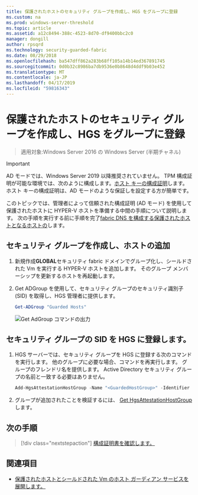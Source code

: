 ```yaml
---
title: 保護されたホストのセキュリティ グループを作成し、HGS をグループに登録
ms.custom: na
ms.prod: windows-server-threshold
ms.topic: article
ms.assetid: a12c8494-388c-4523-8d70-df9400bbc2c0
manager: dongill
author: rpsqrd
ms.technology: security-guarded-fabric
ms.date: 08/29/2018
ms.openlocfilehash: ba547dff862a283b68ff105a14b14ed367891745
ms.sourcegitcommit: 0d0b32c8986ba7db9536e0b8648d4ddf9b03e452
ms.translationtype: MT
ms.contentlocale: ja-JP
ms.lasthandoff: 04/17/2019
ms.locfileid: "59816343"
---
```

# <a name="create-a-security-group-for-guarded-hosts-and-register-the-group-with-hgs"></a>保護されたホストのセキュリティ グループを作成し、HGS をグループに登録

>適用対象:Windows Server 2016 の Windows Server (半期チャネル)

>[!IMPORTANT]
>AD モードでは、Windows Server 2019 以降推奨されていません。 TPM 構成証明が可能な環境では、次のように構成します。[ホスト キーの構成証明](guarded-fabric-initialize-hgs-key-mode.md)します。 ホスト キーの構成証明は、AD モードのような保証しを設定する方が簡単です。 


このトピックでは、管理者によって信頼された構成証明 (AD モード) を使用して保護されたホストに HYPER-V ホストを準備する中間の手順について説明します。 次の手順を実行する前に手順を完了[fabric DNS を構成する保護されたホストとなるホストの](guarded-fabric-configuring-fabric-dns-ad.md)します。


## <a name="create-a-security-group-and-add-hosts"></a>セキュリティ グループを作成し、ホストの追加

1. 新規作成**GLOBAL**セキュリティ fabric ドメインでグループ化し、シールドされた Vm を実行する HYPER-V ホストを追加します。 そのグループ メンバーシップを更新するホストを再起動します。

2. Get ADGroup を使用して、セキュリティ グループのセキュリティ識別子 (SID) を取得し、HGS 管理者に提供します。 

    ```powershell
    Get-ADGroup "Guarded Hosts"
    ```

    ![Get AdGroup コマンドの出力](../media/Guarded-Fabric-Shielded-VM/guarded-host-get-adgroup.png)

## <a name="register-the-sid-of-the-security-group-with-hgs"></a>セキュリティ グループの SID を HGS に登録します。  

1. HGS サーバーでは、セキュリティ グループを HGS に登録する次のコマンドを実行します。 
   他のグループに必要な場合、コマンドを再実行します。 
   グループのフレンドリ名を提供します。 
   Active Directory セキュリティ グループの名前と一致する必要はありません。 

   ```powershell
   Add-HgsAttestationHostGroup -Name "<GuardedHostGroup>" -Identifier "<SID>"
   ```

2. グループが追加されたことを検証するには、 [Get HgsAttestationHostGroup](https://technet.microsoft.com/library/mt652172.aspx)します。 

## <a name="next-step"></a>次の手順

>[!div class="nextstepaction"]
[構成証明書を確認します。](guarded-fabric-confirm-hosts-can-attest-successfully.md)


## <a name="see-also"></a>関連項目

- [保護されたホストとシールドされた Vm のホスト ガーディアン サービスを展開します。](guarded-fabric-deploying-hgs-overview.md)
